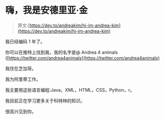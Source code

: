 # 嗨，我是安德里亚·金

> 原文:[https://dev.to/andreakim/hi-im-andrea-kim](https://dev.to/andreakim/hi-im-andrea-kim)

我已经编码 1 年了。

你可以在推特上找到我，我的名字是@ Andrea 4 animals
([https://twitter.com/andrea4animals](https://twitter.com/andrea4animals)

我住在芝加哥。

我为阿里蒂工作。

我主要用这些语言编程:Java，XML，HTML，CSS，Python，r。

我目前正在学习更多关于科特林的知识。

很高兴见到你。